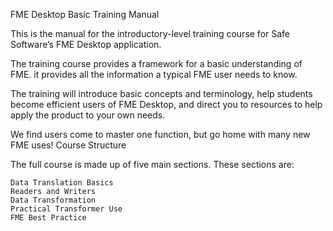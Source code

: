FME Desktop Basic Training Manual

This is the manual for the introductory-level training course for Safe Software’s FME Desktop application.

The training course provides a framework for a basic understanding of FME. it provides all the information a typical FME user needs to know.

The training will introduce basic concepts and terminology, help students become efficient users of FME Desktop, and direct you to resources to help apply the product to your own needs.

We find users come to master one function, but go home with many new FME uses!
Course Structure

The full course is made up of five main sections. These sections are:

    Data Translation Basics
    Readers and Writers
    Data Transformation
    Practical Transformer Use
    FME Best Practice
